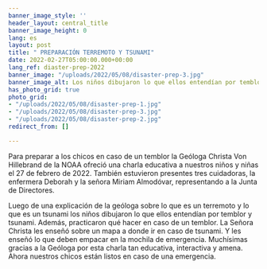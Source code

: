 ```yaml
---
banner_image_style: ''
header_layout: central_title
banner_image_height: 0
lang: es
layout: post
title: " PREPARACIÓN TERREMOTO Y TSUNAMI"
date: 2022-02-27T05:00:00.000+00:00
lang_ref: diaster-prep-2022
banner_image: "/uploads/2022/05/08/disaster-prep-3.jpg"
banner_image_alt: Los niños dibujaron lo que ellos entendían por temblor y tsunami
has_photo_grid: true
photo_grid:
- "/uploads/2022/05/08/disaster-prep-1.jpg"
- "/uploads/2022/05/08/disaster-prep-3.jpg"
- "/uploads/2022/05/08/disaster-prep-2.jpg"
redirect_from: []

---
```

Para preparar a los chicos en caso de un temblor la Geóloga Christa Von Hillebrand de la NOAA ofreció una charla educativa a nuestros niños y niñas el 27 de febrero de 2022. También estuvieron presentes tres cuidadoras, la enfermera Deborah y la señora Miriam Almodóvar, representando a la Junta de Directores.

Luego de una explicación de la geóloga sobre lo que es un terremoto y lo que es un tsunami los niños dibujaron lo que ellos entendían por temblor y tsunami. Además, practicaron qué hacer en caso de un temblor. La Señora Christa les enseñó sobre un mapa a donde ir en caso de tsunami. Y les enseñó lo que deben empacar en la mochila de emergencia. Muchísimas gracias a la Geóloga por esta charla tan educativa, interactiva y amena. Ahora nuestros chicos están listos en caso de una emergencia.
